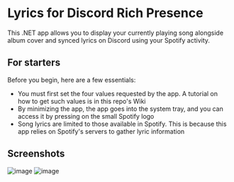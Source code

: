 # Lyrics for Discord Rich Presence
This .NET app allows you to display your currently playing song alongside album cover and synced lyrics on Discord using your Spotify activity.
## For starters
Before you begin, here are a few essentials:
* You must first set the four values requested by the app. A tutorial on how to get such values is in this repo's Wiki
* By minimizing the app, the app goes into the system tray, and you can access it by pressing on the small Spotify logo
* Song lyrics are limited to those available in Spotify. This is because this app relies on Spotify's servers to gather lyric information
## Screenshots
![image](https://github.com/yagdev/Spotify-Lyrics-For-Discord/assets/53407061/f5a896d5-9183-4b9b-bfcc-96be5bbd36f5)
![image](https://github.com/yagdev/Spotify-Lyrics-For-Discord/assets/53407061/f0ea8551-7828-4959-b794-a117e897f324)

